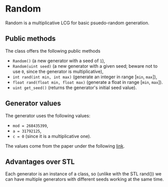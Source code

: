 # Random

Random is a multiplicative LCG for basic psuedo-random generation.

## Public methods
The class offers the following public methods
- `Random()` (a new generator with a seed of `1`),
- `Random(uint seed)` (a new generator with a given seed; beware not to use `0`, since the generator is multiplicative),
- `int rand(int min, int max)` (generate an integer in range [`min`, `max`]),
- `float rand(float min, float max)` (generate a float in range [`min`, `max`]).
- `uint get_seed()` (returns the generator's initial seed value).

## Generator values

The generator uses the following values:
- `mod = 268435399`,
- `a = 31792125`,
- `c = 0` (since it is a multiplicative one).

The values come from the paper under the following [link](https://www.researchgate.net/publication/220577404_Tables_of_linear_congruential_generators_of_different_sizes_and_good_lattice_structure).

## Advantages over STL

Each generator is an instance of a class, so (unlike with the STL rand()) we can have multiple generators with different seeds working at the same time.